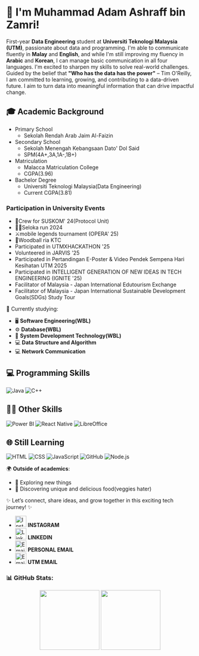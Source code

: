 # 👋 I'm Muhammad Adam Ashraff bin Zamri!

First-year **Data Engineering** student at **Universiti Teknologi Malaysia (UTM)**, passionate about data and programming. I'm able to communicate fluently in **Malay** and **English**, and while I'm still improving my fluency in **Arabic** and **Korean**, I can manage basic communication in all four languages. I'm excited to sharpen my skills to solve real-world challenges. Guided by the belief that **"Who has the data has the power"** – Tim O'Reilly, I am committed to learning, growing, and contributing to a data-driven future. I aim to turn data into meaningful information that can drive impactful change.

##  🎓 Academic Background
- Primary School
  - Sekolah Rendah Arab Jaim Al-Faizin
- Secondary School
  - Sekolah Menengah Kebangsaan Dato' Dol Said
  - SPM(4A+,3A,1A-,1B+)
- Matriculation
  - Malacca Matriculation College
  - CGPA(3.96)
- Bachelor Degree
  - Universiti Teknologi Malaysia(Data Engineering)
  - Current CGPA(3.81)
    
### Participation in University Events
- 🌟Crew for SUSKOM' 24(Protocol Unit)
- 🏃‍♂️Seloka run 2024
- ⚔️mobile legends tournament (OPERA' 25)
- 🏑Woodball ria KTC
- Participated in UTMXHACKATHON '25
- Volunteered in JARVIS '25
- Participated in Pertandingan E-Poster & Video Pendek Sempena Hari Kesihatan UTM 2025
- Participated in INTELLIGENT GENERATION OF NEW IDEAS IN TECH ENGINEERING (IGNITE '25)
- Facilitator of Malaysia - Japan International Edutourism Exchange 
- Facilitator of Malaysia - Japan International Sustainable Development Goals(SDGs) Study Tour
  
📘 Currently studying:  
- 🖥️ **Software Engineering(WBL)**  
- ⚙️ **Database(WBL)**  
- 🔢 **System Development Technology(WBL)**  
- 💻 **Data Structure and Algorithm**
- 💻 **Network Communication**

## 💻 Programming Skills
![Java](https://img.shields.io/badge/Java-ED8B00?style=for-the-badge&logo=java&logoColor=white) ![C++](https://img.shields.io/badge/C++-00599C?style=for-the-badge&logo=cplusplus&logoColor=white)
## 🧑‍💻 Other Skills
![Power BI](https://img.shields.io/badge/Power%20BI-F2C811?style=for-the-badge&logo=powerbi&logoColor=black) ![React Native](https://img.shields.io/badge/React%20Native-61DAFB?style=for-the-badge&logo=react&logoColor=black)  ![LibreOffice](https://img.shields.io/badge/LibreOffice-18A303?style=for-the-badge&logo=libreoffice&logoColor=white)
## 🌐 Still Learning
![HTML](https://img.shields.io/badge/HTML5-E34F26?style=for-the-badge&logo=html5&logoColor=white)  ![CSS](https://img.shields.io/badge/CSS3-1572B6?style=for-the-badge&logo=css3&logoColor=white)  ![JavaScript](https://img.shields.io/badge/JavaScript-F7DF1E?style=for-the-badge&logo=javascript&logoColor=black)  ![GitHub](https://img.shields.io/badge/GitHub-181717?style=for-the-badge&logo=github&logoColor=white) ![Node.js](https://img.shields.io/badge/Node.js-339933?style=for-the-badge&logo=nodedotjs&logoColor=white) 

🌍 **Outside of academics**:  
- 🚀 Exploring new things  
- 🍜 Discovering unique and delicious food(veggies hater) 

✨ Let’s connect, share ideas, and grow together in this exciting tech journey! ✨
- <a href="https://instagram.com/your_instagram_adam._.ashraff" target="_blank"><img src="https://img.icons8.com/fluency/48/000000/instagram-new.png" alt="Instagram" width="30"/></a> **INSTAGRAM**
- <a href="https://www.linkedin.com/in/adam-ashraff" target="_blank"><img src="https://img.icons8.com/color/48/linkedin.png" alt="LinkedIn" width="30"/></a> **LINKEDIN**
- <a href="mailto:adamzamri09@gmail.com" target="_blank"><img src="https://img.icons8.com/color/48/000000/gmail-new.png" alt="Email" width="30"/></a> **PERSONAL EMAIL**
- <a href="mailto:muhammadadamashraff@graduate.utm.my" target="_blank"><img src="https://img.icons8.com/color/48/000000/gmail-new.png" alt="Email" width="30"/></a> **UTM EMAIL**

### 📊 GitHub Stats: 
<p align="center">
  <img src="https://github-readme-stats.vercel.app/api?username=AdamAshraffZamri&show_icons=true&theme=tokyonight" height="160px" />
  <img src="https://github-readme-streak-stats.herokuapp.com/?user=AdamAshraffZamri&theme=tokyonight" height="160px" />
</p>
